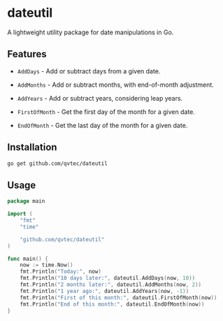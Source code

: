 # dateutil

A lightweight utility package for date manipulations in Go.

## Features

- `AddDays` - Add or subtract days from a given date.
- `AddMonths` - Add or subtract months, with end-of-month adjustment.
- `AddYears` - Add or subtract years, considering leap years.

- `FirstOfMonth` - Get the first day of the month for a given date.
- `EndOfMonth` - Get the last day of the month for a given date.


## Installation

```bash
go get github.com/qvtec/dateutil
```

## Usage

``` go
package main

import (
	"fmt"
	"time"

	"github.com/qvtec/dateutil"
)

func main() {
	now := time.Now()
	fmt.Println("Today:", now)
	fmt.Println("10 days later:", dateutil.AddDays(now, 10))
	fmt.Println("2 months later:", dateutil.AddMonths(now, 2))
	fmt.Println("1 year ago:", dateutil.AddYears(now, -1))
	fmt.Println("First of this month:", dateutil.FirstOfMonth(now))
	fmt.Println("End of this month:", dateutil.EndOfMonth(now))
}
```
